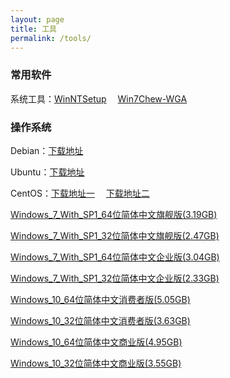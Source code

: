 ```yaml
---
layout: page
title: 工具
permalink: /tools/
---
```


### 常用软件

系统工具：[WinNTSetup](https://zhubb.com/ss/WinNTSetup.rar)&emsp; [Win7Chew-WGA](https://zhubb.com/ss/Win7Chew-WGA.rar)

### 操作系统

Debian：[下载地址](http://cdimage.debian.org/cdimage/archive)

Ubuntu：[下载地址](http://old-releases.ubuntu.com/releases)

CentOS：[下载地址一](http://vault.centos.org)&emsp; [下载地址二](https://wiki.centos.org/Download)

<p><a href="ed2k://|file|cn_windows_7_ultimate_with_sp1_x64_dvd_u_677408.iso|3420557312|B58548681854236C7939003B583A8078|">Windows_7_With_SP1_64位简体中文旗舰版(3.19GB)</a>

<p><a href="ed2k://|file|cn_windows_7_ultimate_with_sp1_x86_dvd_u_677486.iso|2653276160|7503E4B9B8738DFCB95872445C72AEFB|">Windows_7_With_SP1_32位简体中文旗舰版(2.47GB)</a>

<p><a href="ed2k://|file|cn_windows_7_enterprise_with_sp1_x64_dvd_u_677685.iso|3265574912|E9DB2607EA3B3540F3FE2E388F8C53C4|">Windows_7_With_SP1_64位简体中文企业版(3.04GB)</a>

<p><a href="ed2k://|file|cn_windows_7_enterprise_with_sp1_x86_dvd_u_677716.iso|2502856704|B3C25EA4DD88D7E54F22D3C3E78C410B|">Windows_7_With_SP1_32位简体中文企业版(2.33GB)</a>

<p><a href="ed2k://|file|cn_windows_10_consumer_editions_version_2004_updated_sep_2020_x64_dvd_049d70ee.iso|5424910336|9100F2CD41FED19B3314FFCF182DF026|/">Windows_10_64位简体中文消费者版(5.05GB)</a>

<p><a href="ed2k://|file|cn_windows_10_consumer_editions_version_2004_updated_sep_2020_x86_dvd_8a8fe8c0.iso|3893041152|B6C95CA453EE875C0C4A6F19125FC5D2|/">Windows_10_32位简体中文消费者版(3.63GB)</a>

<p><a href="ed2k://|file|cn_windows_10_business_editions_version_2004_updated_sep_2020_x64_dvd_7134ba4b.iso|5313628160|7CF0E7C3324B4209663B8B971A5ACEF2|/">
Windows_10_64位简体中文商业版(4.95GB)</a>
  
  <p><a href="ed2k://|file|cn_windows_10_business_editions_version_2004_updated_sep_2020_x86_dvd_31186d54.iso|3815186432|AD69BE7D54BA87FCDADBDF5054249094|/">Windows_10_32位简体中文商业版(3.55GB)</a>
  
